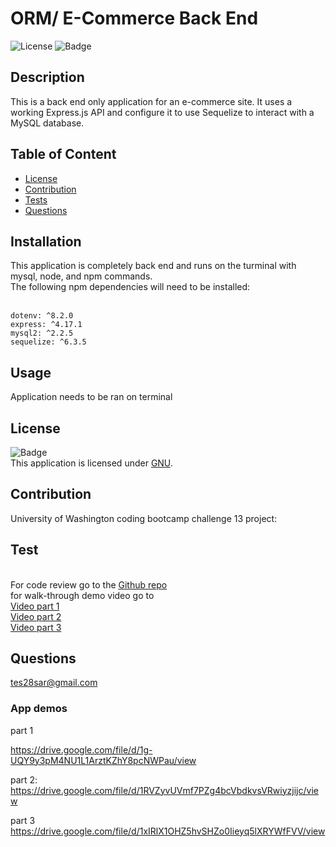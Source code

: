 
# ORM/ E-Commerce Back End


![License](https://img.shields.io/badge/License-GNU-green.svg)
![Badge](https://img.shields.io/badge/License-GNU-blue.svg)

## Description

This is a back end only application   for an e-commerce site. It uses a working Express.js API and configure it to use Sequelize to interact with a MySQL database.


## Table of Content

- [License](#license)
- [Contribution](#contribution)
- [Tests](#test)
- [Questions](#questions)

## Installation

This application is completely back end and runs on the turminal with  mysql, node, and npm  commands.
</br>The following npm dependencies will need to be installed:  
 

</br>`dotenv: ^8.2.0`
</br>`express: ^4.17.1`
</br>`mysql2: ^2.2.5`
</br>`sequelize: ^6.3.5`




## Usage

Application needs to be ran on terminal 


## License

![Badge](https://img.shields.io/badge/License-GNU-blue.svg)
<br/> This application is licensed under [GNU](https://www.gnu.org/licenses/licenses.en.html).


## Contribution

University of Washington coding bootcamp challenge 13 project:


## Test


</br> For code review go to the [Github  repo](https://github.com/teshome28sara/-E-Commerce-Back-End)
</br> for walk-through demo video  go to 
</br> [Video part 1 ](https://drive.google.com/file/d/1g-UQY9y3pM4NU1L1ArztKZhY8pcNWPau/view)
</br> [Video part 2 ](https://drive.google.com/file/d/1RVZyvUVmf7PZg4bcVbdkvsVRwiyzjijc/view )
</br> [Video part 3 ](https://drive.google.com/file/d/1xIRlX1OHZ5hvSHZo0Iieyq5lXRYWfFVV/view )





## Questions
 tes28sar@gmail.com 


### App demos 


part 1

https://drive.google.com/file/d/1g-UQY9y3pM4NU1L1ArztKZhY8pcNWPau/view 

part 2:
https://drive.google.com/file/d/1RVZyvUVmf7PZg4bcVbdkvsVRwiyzjijc/view 

part 3
https://drive.google.com/file/d/1xIRlX1OHZ5hvSHZo0Iieyq5lXRYWfFVV/view